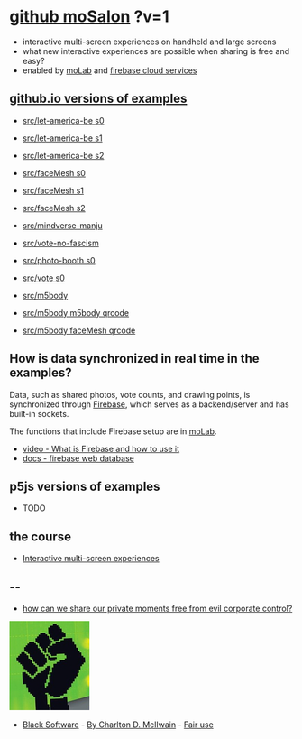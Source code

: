 # [github moSalon](https://github.com/molab-itp/moSalon) ?v=1

- interactive multi-screen experiences on handheld and large screens
- what new interactive experiences are possible when sharing is free and easy?
- enabled by [moLab](https://github.com/molab-itp/moLib) and [firebase cloud services](https://firebase.google.com)

## [github.io versions of examples](https://molab-itp.github.io/moSalon?v=1)

- [src/let-america-be s0](src/let-america-be/qrcode?v=1&group=s0)
- [src/let-america-be s1](src/let-america-be/qrcode?v=1&group=s1)
- [src/let-america-be s2](src/let-america-be/qrcode?v=1&group=s2)

- [src/faceMesh s0](src/faceMesh/qrcode?v=1)
- [src/faceMesh s1](src/faceMesh/qrcode?v=1&group=s1)
- [src/faceMesh s2](src/faceMesh/qrcode?v=1&group=s2)

- [src/mindverse-manju](src/mindverse-manju)
- [src/vote-no-fascism](src/vote-no-fascism/?v=1)

- [src/photo-booth s0](src/photo-booth/?v=1)
- [src/vote s0](src/vote/?v=1)

- [src/m5body](src/m5body/?v=1)
- [src/m5body m5body qrcode](src/m5body/qrcode-m5body/?v=1&app=mo-m5body&group=m5body)
- [src/m5body faceMesh qrcode](src/m5body/qrcode-facemesh/?v=1&app=mo-m5body&group=m5body)

## How is data synchronized in real time in the examples?

Data, such as shared photos, vote counts, and drawing points, is synchronized through [Firebase](https://firebase.google.com), which serves as a backend/server and has built-in sockets.

The functions that include Firebase setup are in [moLab](https://github.com/molab-itp/moLib).

- [video - What is Firebase and how to use it](https://www.youtube.com/watch?v=p9pgI3Mg-So&list=PLl-K7zZEsYLnfwBe4WgEw9ao0J0N1LYDR&index=8)
- [docs - firebase web database](https://firebase.google.com/docs/database/web/start?hl=en&authuser=0)

## p5js versions of examples

- TODO

## the course

- [Interactive multi-screen experiences](https://github.com/p5videoKit/IM-Screens-2024-03-ima)

## --

- [how can we share our private moments free from evil corporate control?](https://github.com/jht1493/jht-site?tab=readme-ov-file#why)

[![Black_Software](png/power-fist-142x158.png)](https://en.wikipedia.org/wiki/Black_Software)

- [Black Software](https://en.wikipedia.org/wiki/Black_Software) - [By Charlton D. McIlwain](https://global.oup.com/academic/product/black-software-9780190863845) - [Fair use](https://en.wikipedia.org/w/index.php?curid=67093597)
